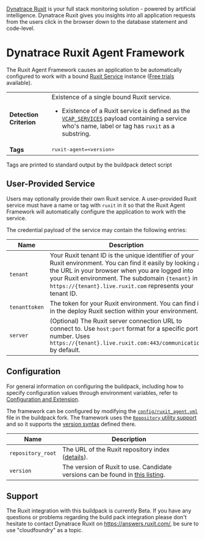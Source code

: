 [Dynatrace Ruxit](http://www.dynatrace.com/en/ruxit/) is your full stack monitoring solution - powered by artificial intelligence. Dynatrace Ruxit gives you insights into all application requests from the users click in the browser down to the database statement and code-level.

# Dynatrace Ruxit Agent Framework
The Ruxit Agent Framework causes an application to be automatically configured to work with a bound [Ruxit Service][] instance ([Free trials](http://www.dynatrace.com/en/ruxit/try-now/) available).

<table>
  <tr>
    <td><strong>Detection Criterion</strong></td><td>Existence of a single bound Ruxit service.
      <ul>
        <li>Existence of a Ruxit service is defined as the <a href="http://docs.cloudfoundry.org/devguide/deploy-apps/environment-variable.html#VCAP-SERVICES"><code>VCAP_SERVICES</code></a> payload containing a service who's name, label or tag has <code>ruxit</code> as a substring.</li>
      </ul>
    </td>
  </tr>
  <tr>
    <td><strong>Tags</strong></td>
    <td><tt>ruxit-agent=&lt;version&gt;</tt></td>
  </tr>
</table>
Tags are printed to standard output by the buildpack detect script

## User-Provided Service
Users may optionally provide their own Ruxit service. A user-provided Ruxit service must have a name or tag with `ruxit` in it so that the Ruxit Agent Framework will automatically configure the application to work with the service.

The credential payload of the service may contain the following entries:

| Name | Description
| ---- | -----------
| `tenant` | Your Ruxit tenant ID is the unique identifier of your Ruxit environment. You can find it easily by looking at the URL in your browser when you are logged into your Ruxit environment. The subdomain `{tenant}` in `https://{tenant}.live.ruxit.com` represents your tenant ID.
| `tenanttoken` | The token for your Ruxit environment. You can find it in the deploy Ruxit section within your environment.
| `server` | (Optional) The Ruxit server connection URL to connect to. Use `host:port` format for a specific port number. Uses `https://{tenant}.live.ruxit.com:443/communication` by default.

## Configuration
For general information on configuring the buildpack, including how to specify configuration values through environment variables, refer to [Configuration and Extension][].

The framework can be configured by modifying the [`config/ruxit_agent.yml`][] file in the buildpack fork. The framework uses the [`Repository` utility support][repositories] and so it supports the [version syntax][] defined there.

| Name | Description
| ---- | -----------
| `repository_root` | The URL of the Ruxit repository index ([details][repositories]).
| `version` | The version of Ruxit to use. Candidate versions can be found in [this listing][].

## Support
The Ruxit integration with this buildpack is currently Beta. If you have any questions or problems regarding the build pack integration please don't hesitate to contact Dynatrace Ruxit on https://answers.ruxit.com/, be sure to use "cloudfoundry" as a topic.

[Configuration and Extension]: ../README.md#configuration-and-extension
[`config/ruxit_agent.yml`]: ../config/ruxit_agent.yml
[Ruxit Service]: http://www.dynatrace.com/en/ruxit/
[repositories]: extending-repositories.md
[this listing]: https://download.ruxit.com/agent/paas/cloudfoundry/java/index.yml
[version syntax]: extending-repositories.md#version-syntax-and-ordering
